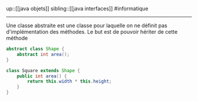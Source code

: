 up::[[java objets]]
sibling::[[java interfaces]]
#informatique 

----
Une classe abstraite est une classe pour laquelle on ne définit pas d'implémentation des méthodes. Le but est de pouvoir hériter de cette méthode

```java
abstract class Shape {
    abstract int area();
}
```

```java
class Square extends Shape {
    public int area() { 
        return this.width * this.height;
    }
}
```

